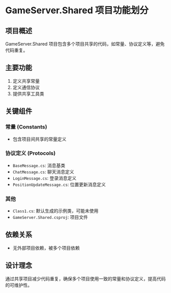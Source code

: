 # GameServer.Shared 项目功能划分

## 项目概述
GameServer.Shared 项目包含多个项目共享的代码，如常量、协议定义等，避免代码重复。

## 主要功能
1. 定义共享常量
2. 定义通信协议
3. 提供共享工具类

## 关键组件

### 常量 (Constants)
- 包含项目间共享的常量定义

### 协议定义 (Protocols)
- `BaseMessage.cs`: 消息基类
- `ChatMessage.cs`: 聊天消息定义
- `LoginMessage.cs`: 登录消息定义
- `PositionUpdateMessage.cs`: 位置更新消息定义

### 其他
- `Class1.cs`: 默认生成的示例类，可能未使用
- `GameServer.Shared.csproj`: 项目文件

## 依赖关系
- 无外部项目依赖，被多个项目依赖

## 设计理念
通过共享项目减少代码重复，确保多个项目使用一致的常量和协议定义，提高代码的可维护性。